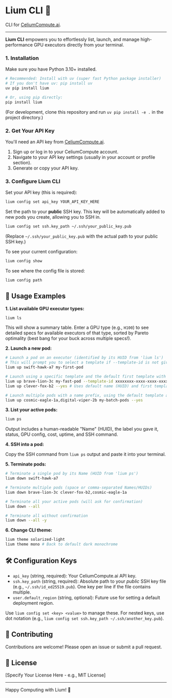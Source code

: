 # Lium CLI 🚀

CLI for  [CeliumCompute.ai](https://celiumcompute.ai).

---

**Lium CLI** empowers you to effortlessly list, launch, and manage high-performance GPU executors directly from your terminal. 

### 1. Installation

Make sure you have Python 3.10+ installed.

```bash
# Recommended: Install with uv (super fast Python package installer)
# If you don't have uv: pip install uv
uv pip install lium

# Or, using pip directly:
pip install lium
```

(For development, clone this repository and run `uv pip install -e .` in the project directory.)

### 2. Get Your API Key

You'll need an API key from [CeliumCompute.ai](https://celiumcompute.ai). 

1.  Sign up or log in to your CeliumCompute account.
2.  Navigate to your API key settings (usually in your account or profile section).
3.  Generate or copy your API key.

### 3. Configure Lium CLI

Set your API key (this is required):
```bash
lium config set api_key YOUR_API_KEY_HERE
```

Set the path to your **public** SSH key. This key will be automatically added to new pods you create, allowing you to SSH in.
```bash
lium config set ssh.key_path ~/.ssh/your_public_key.pub
```
(Replace `~/.ssh/your_public_key.pub` with the actual path to your public SSH key.)

To see your current configuration:
```bash
lium config show
```

To see where the config file is stored:
```bash
lium config path
```

## 🚀 Usage Examples

**1. List available GPU executor types:**

```bash
lium ls
```
This will show a summary table. Enter a GPU type (e.g., `H100`) to see detailed specs for available executors of that type, sorted by Pareto optimality (best bang for your buck across multiple specs!).

**2. Launch a new pod:**

```bash
# Launch a pod on an executor (identified by its HUID from 'lium ls')
# This will prompt you to select a template if --template-id is not given
lium up swift-hawk-a7 my-first-pod

# Launch using a specific template and the default first template with -y (yes to all prompts)
lium up brave-lion-3c my-fast-pod --template-id xxxxxxxx-xxxx-xxxx-xxxx-xxxxxxxxxxxx
lium up clever-fox-b2 --yes # Uses default name (HUID) and first template

# Launch multiple pods with a name prefix, using the default template automatically
lium up cosmic-eagle-1a,digital-viper-2b my-batch-pods --yes 
```

**3. List your active pods:**

```bash
lium ps
```
Output includes a human-readable "Name" (HUID), the label you gave it, status, GPU config, cost, uptime, and SSH command.

**4. SSH into a pod:**

Copy the SSH command from `lium ps` output and paste it into your terminal.

**5. Terminate pods:**

```bash
# Terminate a single pod by its Name (HUID from 'lium ps')
lium down swift-hawk-a7

# Terminate multiple pods (space or comma-separated Names/HUIDs)
lium down brave-lion-3c clever-fox-b2,cosmic-eagle-1a

# Terminate all your active pods (will ask for confirmation)
lium down --all

# Terminate all without confirmation
lium down --all -y
```

**6. Change CLI theme:**

```bash
lium theme solarized-light
lium theme mono # Back to default dark monochrome
```

## 🛠️ Configuration Keys

*   `api_key` (string, required): Your CeliumCompute.ai API key.
*   `ssh.key_path` (string, required): Absolute path to your *public* SSH key file (e.g., `~/.ssh/id_ed25519.pub`). One key per line if the file contains multiple.
*   `user.default_region` (string, optional): Future use for setting a default deployment region.

Use `lium config set <key> <value>` to manage these. For nested keys, use dot notation (e.g., `lium config set ssh.key_path ~/.ssh/another_key.pub`).

## 🤝 Contributing

Contributions are welcome! Please open an issue or submit a pull request.

## 📜 License

[Specify Your License Here - e.g., MIT License]

---

Happy Computing with Lium! 🎉
